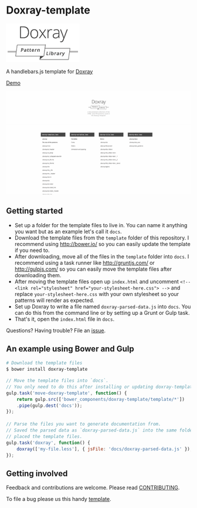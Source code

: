 # Doxray-template

<img src="logo.png" style="width: 200px;" alt="">

A handlebars.js template for [Doxray](https://github.com/himedlooff/doxray)

[Demo](http://himedlooff.github.io/doxray-template/docs/)

![Animated screencap](screencap.gif)

## Getting started

- Set up a folder for the template files to live in. You can name it anything
  you want but as an example let's call it `docs`.
- Download the template files from the `template` folder of this repository. I
  recommend using <http://bower.io/> so you can easily update the template if
  you need to.
- After downloading, move all of the files in the `template` folder into `docs`.
  I recommend using a task runner like <http://gruntjs.com/> or
  <http://gulpjs.com/> so you can easily move the template files after
  downloading them.
- After moving the template files open up `index.html` and uncomment
  `<!-- <link rel="stylesheet" href="your-stylesheet-here.css"> -->` and
  replace `your-stylesheet-here.css` with your own stylesheet so your patterns
  will render as expected.
- Set up Doxray to write a file named `doxray-parsed-data.js` into `docs`. You
  can do this from the command line or by setting up a Grunt or Gulp task.
- That's it, open the `index.html` file in `docs`.

Questions? Having trouble? File an [issue](https://github.com/himedlooff/doxray-template/issues/new?body=%23%23%20URL%0D%0D%0D%23%23%20Actual%20Behavior%0D%0D%0D%23%23%20Expected%20Behavior%0D%0D%0D%23%23%20Steps%20to%20Reproduce%0D%0D%0D%23%23%20Screenshot).

## An example using Bower and Gulp

```bash
# Download the template files
$ bower install doxray-template
```

```js
// Move the template files into `docs`.
// You only need to do this after installing or updating doxray-template.
gulp.task('move-doxray-template', function() {
    return gulp.src(['bower_components/doxray-template/template/*'])
    .pipe(gulp.dest('docs'));
});

// Parse the files you want to generate documentation from.
// Saved the parsed data as `doxray-parsed-data.js` into the same folder you
// placed the template files.
gulp.task('doxray', function() {
    doxray(['my-file.less'], { jsFile: 'docs/doxray-parsed-data.js' });
});
```

## Getting involved

Feedback and contributions are welcome.
Please read [CONTRIBUTING](CONTRIBUTING.md).

To file a bug please us this handy [template](https://github.com/himedlooff/doxray-template/issues/new?body=%23%23%20URL%0D%0D%0D%23%23%20Actual%20Behavior%0D%0D%0D%23%23%20Expected%20Behavior%0D%0D%0D%23%23%20Steps%20to%20Reproduce%0D%0D%0D%23%23%20Screenshot&labels=bug).
